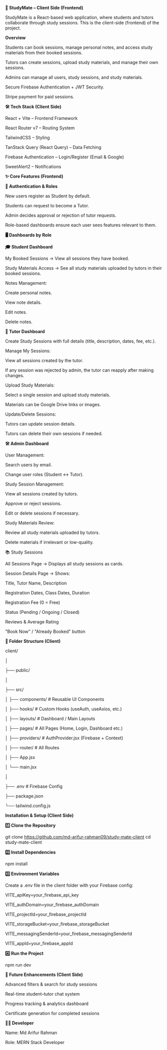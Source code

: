 **📘 StudyMate – Client Side (Frontend)**

StudyMate is a React-based web application, where students and tutors collaborate through study sessions.
This is the client-side (frontend) of the project.

**Overview**

Students can book sessions, manage personal notes, and access study materials from their booked sessions.

Tutors can create sessions, upload study materials, and manage their own sessions.

Admins can manage all users, study sessions, and study materials.

Secure Firebase Authentication + JWT Security.

Stripe payment for paid sessions.



**🛠 Tech Stack (Client Side)**

React + Vite – Frontend Framework

React Router v7 – Routing System

TailwindCSS – Styling

TanStack Query (React Query) – Data Fetching

Firebase Authentication – Login/Register (Email & Google)

SweetAlert2 – Notifications



**✨ Core Features (Frontend)**


**🔐 Authentication & Roles**

New users register as Student by default.

Students can request to become a Tutor.

Admin decides approval or rejection of tutor requests.

Role-based dashboards ensure each user sees features relevant to them.



**🖥️ Dashboards by Role**

**🎓 Student Dashboard**

My Booked Sessions → View all sessions they have booked.

Study Materials Access → See all study materials uploaded by tutors in their booked sessions.

Notes Management:

Create personal notes.

View note details.

Edit notes.

Delete notes.


**📘 Tutor Dashboard**

Create Study Sessions with full details (title, description, dates, fee, etc.).

Manage My Sessions:

View all sessions created by the tutor.

If any session was rejected by admin, the tutor can reapply after making changes.

Upload Study Materials:

Select a single session and upload study materials.

Materials can be Google Drive links or images.

Update/Delete Sessions:

Tutors can update session details.

Tutors can delete their own sessions if needed.


**🛠 Admin Dashboard**

User Management:

Search users by email.

Change user roles (Student ↔ Tutor).

Study Session Management:

View all sessions created by tutors.

Approve or reject sessions.

Edit or delete sessions if necessary.

Study Materials Review:

Review all study materials uploaded by tutors.

Delete materials if irrelevant or low-quality.

📚 Study Sessions

All Sessions Page → Displays all study sessions as cards.

Session Details Page → Shows:

Title, Tutor Name, Description

Registration Dates, Class Dates, Duration

Registration Fee (0 = Free)

Status (Pending / Ongoing / Closed)

Reviews & Average Rating

"Book Now" / "Already Booked" button


**📂 Folder Structure (Client)**

client/

│

├── public/ 

│

├── src/

│   ├── components/   # Reusable UI Components

│   ├── hooks/        # Custom Hooks (useAuth, useAxios, etc.)

│   ├── layouts/      # Dashboard / Main Layouts

│   ├── pages/        # All Pages (Home, Login, Dashboard etc.)

│   ├── providers/    # AuthProvider.jsx (Firebase + Context)

│   ├── router/       # All Routes

│   ├── App.jsx

│   └── main.jsx

│

├── .env              # Firebase Config

├── package.json

└── tailwind.config.js



**Installation & Setup (Client Side)**

**1️⃣ Clone the Repository**

git clone https://github.com/md-arifur-rahman09/study-mate-client
cd study-mate-client

**2️⃣ Install Dependencies**

npm install

**3️⃣ Environment Variables**

Create a .env file in the client folder with your Firebase config:

VITE_apiKey=your_firebase_api_key

VITE_authDomain=your_firebase_authDomain

VITE_projectId=your_firebase_projectId

VITE_storageBucket=your_firebase_storageBucket

VITE_messagingSenderId=your_firebase_messagingSenderId

VITE_appId=your_firebase_appId

**4️⃣ Run the Project**

npm run dev

**📌 Future Enhancements (Client Side)**

Advanced filters & search for study sessions

Real-time student–tutor chat system

Progress tracking & analytics dashboard

Certificate generation for completed sessions

**👨‍💻 Developer**

Name: Md Arifur Rahman

Role: MERN Stack Developer
